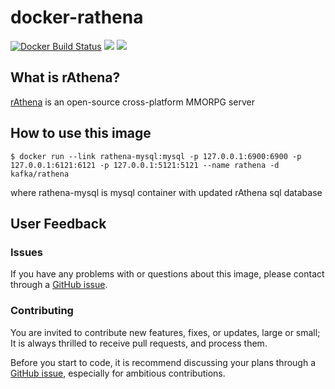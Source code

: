 # docker-rathena

[![Docker Build Status](https://img.shields.io/docker/build/kafka/rathena.svg)](https://hub.docker.com/r/kafka/rathena/)
[![](https://images.microbadger.com/badges/image/kafka/rathena.svg)](https://microbadger.com/images/kafka/rathena)
[![](https://images.microbadger.com/badges/version/kafka/rathena.svg)](https://microbadger.com/images/kafka/rathena)

## What is rAthena?

[rAthena](https://rathena.org) is an open-source cross-platform MMORPG server


## How to use this image

```console
$ docker run --link rathena-mysql:mysql -p 127.0.0.1:6900:6900 -p 127.0.0.1:6121:6121 -p 127.0.0.1:5121:5121 --name rathena -d kafka/rathena
```

where rathena-mysql is mysql container with updated rAthena sql database

## User Feedback

### Issues

If you have any problems with or questions about this image, please contact through a [GitHub issue](https://github.com/ofkindness/docker-rathena/issues).

### Contributing

You are invited to contribute new features, fixes, or updates, large or small; It is always thrilled to receive pull requests, and process them.

Before you start to code, it is recommend discussing your plans through a [GitHub issue](https://github.com/ofkindness/docker-rathena/issues), especially for ambitious contributions.

